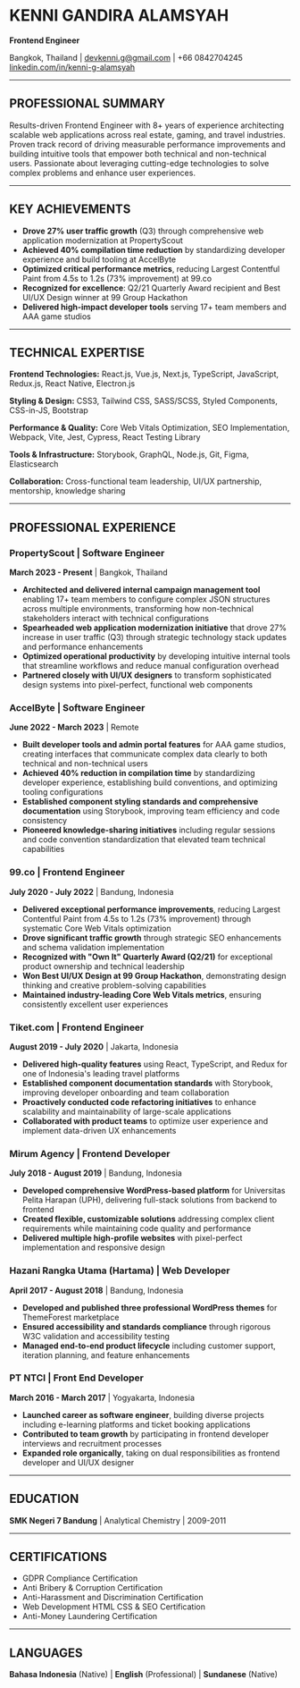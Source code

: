# KENNI GANDIRA ALAMSYAH
**Frontend Engineer**

Bangkok, Thailand | devkenni.g@gmail.com | +66 0842704245
[linkedin.com/in/kenni-g-alamsyah](https://www.linkedin.com/in/kenni-g-alamsyah)

---

## PROFESSIONAL SUMMARY

Results-driven Frontend Engineer with 8+ years of experience architecting scalable web applications across real estate, gaming, and travel industries. Proven track record of driving measurable performance improvements and building intuitive tools that empower both technical and non-technical users. Passionate about leveraging cutting-edge technologies to solve complex problems and enhance user experiences.

---

## KEY ACHIEVEMENTS

- **Drove 27% user traffic growth** (Q3) through comprehensive web application modernization at PropertyScout
- **Achieved 40% compilation time reduction** by standardizing developer experience and build tooling at AccelByte
- **Optimized critical performance metrics**, reducing Largest Contentful Paint from 4.5s to 1.2s (73% improvement) at 99.co
- **Recognized for excellence**: Q2/21 Quarterly Award recipient and Best UI/UX Design winner at 99 Group Hackathon
- **Delivered high-impact developer tools** serving 17+ team members and AAA game studios

---

## TECHNICAL EXPERTISE

**Frontend Technologies:** React.js, Vue.js, Next.js, TypeScript, JavaScript, Redux.js, React Native, Electron.js

**Styling & Design:** CSS3, Tailwind CSS, SASS/SCSS, Styled Components, CSS-in-JS, Bootstrap

**Performance & Quality:** Core Web Vitals Optimization, SEO Implementation, Webpack, Vite, Jest, Cypress, React Testing Library

**Tools & Infrastructure:** Storybook, GraphQL, Node.js, Git, Figma, Elasticsearch

**Collaboration:** Cross-functional team leadership, UI/UX partnership, mentorship, knowledge sharing

---

## PROFESSIONAL EXPERIENCE

### PropertyScout | Software Engineer
**March 2023 - Present** | Bangkok, Thailand

- **Architected and delivered internal campaign management tool** enabling 17+ team members to configure complex JSON structures across multiple environments, transforming how non-technical stakeholders interact with technical configurations
- **Spearheaded web application modernization initiative** that drove 27% increase in user traffic (Q3) through strategic technology stack updates and performance enhancements
- **Optimized operational productivity** by developing intuitive internal tools that streamline workflows and reduce manual configuration overhead
- **Partnered closely with UI/UX designers** to transform sophisticated design systems into pixel-perfect, functional web components

### AccelByte | Software Engineer
**June 2022 - March 2023** | Remote

- **Built developer tools and admin portal features** for AAA game studios, creating interfaces that communicate complex data clearly to both technical and non-technical users
- **Achieved 40% reduction in compilation time** by standardizing developer experience, establishing build conventions, and optimizing tooling configurations
- **Established component styling standards and comprehensive documentation** using Storybook, improving team efficiency and code consistency
- **Pioneered knowledge-sharing initiatives** including regular sessions and code convention standardization that elevated team technical capabilities

### 99.co | Frontend Engineer
**July 2020 - July 2022** | Bandung, Indonesia

- **Delivered exceptional performance improvements**, reducing Largest Contentful Paint from 4.5s to 1.2s (73% improvement) through systematic Core Web Vitals optimization
- **Drove significant traffic growth** through strategic SEO enhancements and schema validation implementation
- **Recognized with "Own It" Quarterly Award (Q2/21)** for exceptional product ownership and technical leadership
- **Won Best UI/UX Design at 99 Group Hackathon**, demonstrating design thinking and creative problem-solving capabilities
- **Maintained industry-leading Core Web Vitals metrics**, ensuring consistently excellent user experiences

### Tiket.com | Frontend Engineer
**August 2019 - July 2020** | Jakarta, Indonesia

- **Delivered high-quality features** using React, TypeScript, and Redux for one of Indonesia's leading travel platforms
- **Established component documentation standards** with Storybook, improving developer onboarding and team collaboration
- **Proactively conducted code refactoring initiatives** to enhance scalability and maintainability of large-scale applications
- **Collaborated with product teams** to optimize user experience and implement data-driven UX enhancements

### Mirum Agency | Frontend Developer
**July 2018 - August 2019** | Bandung, Indonesia

- **Developed comprehensive WordPress-based platform** for Universitas Pelita Harapan (UPH), delivering full-stack solutions from backend to frontend
- **Created flexible, customizable solutions** addressing complex client requirements while maintaining code quality and performance
- **Delivered multiple high-profile websites** with pixel-perfect implementation and responsive design

### Hazani Rangka Utama (Hartama) | Web Developer
**April 2017 - August 2018** | Bandung, Indonesia

- **Developed and published three professional WordPress themes** for ThemeForest marketplace
- **Ensured accessibility and standards compliance** through rigorous W3C validation and accessibility testing
- **Managed end-to-end product lifecycle** including customer support, iteration planning, and feature enhancements

### PT NTCI | Front End Developer
**March 2016 - March 2017** | Yogyakarta, Indonesia

- **Launched career as software engineer**, building diverse projects including e-learning platforms and ticket booking applications
- **Contributed to team growth** by participating in frontend developer interviews and recruitment processes
- **Expanded role organically**, taking on dual responsibilities as frontend developer and UI/UX designer

---

## EDUCATION

**SMK Negeri 7 Bandung** | Analytical Chemistry | 2009-2011

---

## CERTIFICATIONS

- GDPR Compliance Certification
- Anti Bribery & Corruption Certification
- Anti-Harassment and Discrimination Certification
- Web Development HTML CSS & SEO Certification
- Anti-Money Laundering Certification

---

## LANGUAGES

**Bahasa Indonesia** (Native) | **English** (Professional) | **Sundanese** (Native)
